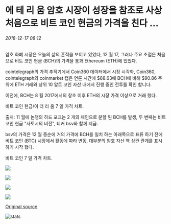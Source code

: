 # 에 테 리 움 암호 시장이 성장을 참조로 사상 처음으로 비트 코인 현금의 가격을 친다 ...

###### 2018-12-17 08:12

암호 화폐 시장은 오늘의 삶의 흔적을 보이고 있었다, 12 월 17, 그러나 주요 초점은 처음으로 비트 코인 현금 (BCH)의 가격을 통과 Ethereum (ETH)에 있었다.

cointelegraph의 가격 추적기에서 Coin360 데이터에서 시장 시각화, Coin360, cointelegraph와 coinmarket 캡은 언론 시간에 $88.63에 BCH에 비해 $90.86 주위에 ETH 거래와 상위 10 알트 코인 자산 내에서 진행 중인 전투를 확인 합니다.

이전에, BCH는 8 월 2017에서의 창조 이후 ETH의 시장 가격 이상으로 거래 했다.

비트 코인 현금/이 더 리 움 7 일 가격 차트.

출처: 11 월에 논쟁의 하드 포크는 2 개의 체인으로 분할 된 BCH를 발생, 두 번째는 비트 코인 현금 "사토시의 비전", 티커 bsv와 함께 지금.

bsv의 가격은 12 월 중순에 거의 가격에 BCH를 일치 하는 아래쪽으로 표류 하기 전에 비트 코인 (BTC) 시장에서 활동에 따라 변동, 대부분의 암호 자산 역 상관 관계를 표시 하기 시작 했다.

비트 코인 7 일 가격 차트.

![](https://s3.cointelegraph.com/storage/uploads/view/9741bfdc243c1a4ed7d67a88225d2be7.png)

![](https://s3.cointelegraph.com/storage/uploads/view/df4e052bbcb5e9f224a3cca9c7d275e7.png)

![](https://s3.cointelegraph.com/storage/uploads/view/72881de306127bd2ad210096dc959acd.png)

![](https://s3.cointelegraph.com/storage/uploads/view/d9fcb3c58d112334cdc87f4e837ee336.png)

[Original source](https://cointelegraph.com/news/ethereum-beats-bitcoin-cashs-price-for-first-time-ever-as-crypto-markets-see-growth)

![stats](https://c.statcounter.com/11760860/0/a89fa40b/1/ "stats")